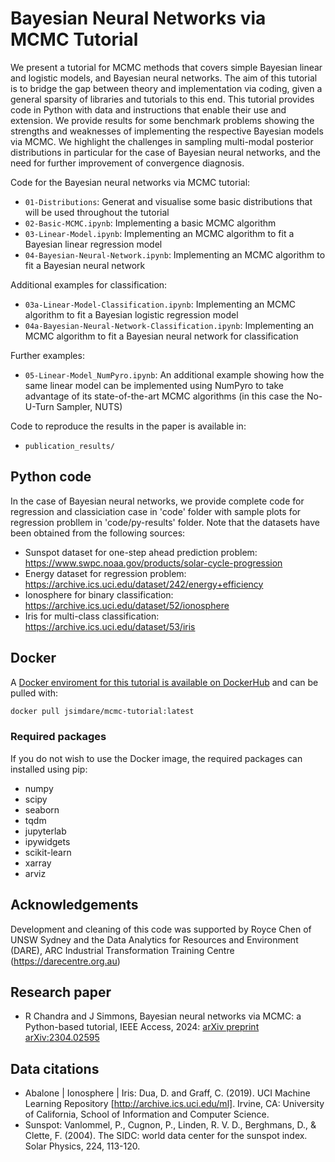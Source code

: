 # Bayesian Neural Networks via MCMC Tutorial

We present a tutorial for MCMC methods that covers simple Bayesian linear and logistic models, and Bayesian neural networks. The aim of this tutorial is to bridge the gap between theory and implementation via coding, given a general sparsity of libraries and tutorials to this end. This tutorial provides code in Python with data and instructions that enable their use and extension. We provide results for some benchmark problems showing the strengths and weaknesses of implementing the respective Bayesian models via MCMC. We highlight the challenges in sampling multi-modal posterior distributions in particular for the case of Bayesian neural networks, and the need for further improvement of  convergence diagnosis.

Code for the Bayesian neural networks via MCMC tutorial:

- `01-Distributions`: Generat and visualise some basic distributions that will be used throughout the tutorial
- `02-Basic-MCMC.ipynb`: Implementing a basic MCMC algorithm
- `03-Linear-Model.ipynb`: Implementing an MCMC algorithm to fit a Bayesian linear regression model
- `04-Bayesian-Neural-Network.ipynb`: Implementing an MCMC algorithm to fit a Bayesian neural network

Additional examples for classification:

- `03a-Linear-Model-Classification.ipynb`: Implementing an MCMC algorithm to fit a Bayesian logistic regression model
- `04a-Bayesian-Neural-Network-Classification.ipynb`: Implementing an MCMC algorithm to fit a Bayesian neural network for classification

Further examples:

- `05-Linear-Model_NumPyro.ipynb`: An additional example showing how the same linear model can be implemented using NumPyro to take advantage of its state-of-the-art MCMC algorithms (in this case the No-U-Turn Sampler, NUTS)

Code to reproduce the results in the paper is available in:

- `publication_results/`

## Python code

In the case of Bayesian neural networks, we provide complete code for regression and classiciation case in 'code' folder with sample plots for regression probllem in 'code/py-results' folder. Note that the datasets have been obtained from the following sources: 

- Sunspot dataset for one-step ahead prediction problem: https://www.swpc.noaa.gov/products/solar-cycle-progression 
- Energy dataset for regression problem: https://archive.ics.uci.edu/dataset/242/energy+efficiency
- Ionosphere for binary classification: https://archive.ics.uci.edu/dataset/52/ionosphere
- Iris for multi-class classification:  https://archive.ics.uci.edu/dataset/53/iris

## Docker

A [Docker enviroment for this tutorial is available on DockerHub](https://docs.docker.com/docker-hub/quickstart/) and can be pulled with:

```bash
docker pull jsimdare/mcmc-tutorial:latest

```

### Required packages
If you do not wish to use the Docker image, the required packages can installed using pip:

- numpy
- scipy
- seaborn
- tqdm
- jupyterlab
- ipywidgets
- scikit-learn
- xarray
- arviz

## Acknowledgements

Development and cleaning of this code was supported by Royce Chen of UNSW Sydney and the Data Analytics for Resources and Environment (DARE), ARC Industrial Transformation Training Centre (https://darecentre.org.au)

## Research paper

- R Chandra and J Simmons, Bayesian neural networks via MCMC: a Python-based tutorial, IEEE Access, 2024: [arXiv preprint arXiv:2304.02595](https://arxiv.org/abs/2304.02595)

## Data citations
- Abalone | Ionosphere | Iris: Dua, D. and Graff, C. (2019). UCI Machine Learning Repository [http://archive.ics.uci.edu/ml]. Irvine, CA: University of California, School of Information and Computer Science.
- Sunspot: Vanlommel, P., Cugnon, P., Linden, R. V. D., Berghmans, D., & Clette, F. (2004). The SIDC: world data center for the sunspot index. Solar Physics, 224, 113-120.
